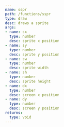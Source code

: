 ```yaml
---
name: sspr
path: /functions/sspr
type: draw
desc: draws a sprite
args:
- name: sx
  type: number
  desc: sprite x position
- name: sy
  type: number
  desc: sprite y position
- name: sw
  type: number
  desc: sprite width
- name: sh
  type: number
  desc: sprite height
- name: dx
  type: number
  desc: screen x position
- name: dy
  type: number
  desc: screen y position
returns:
  type: void
---
```


